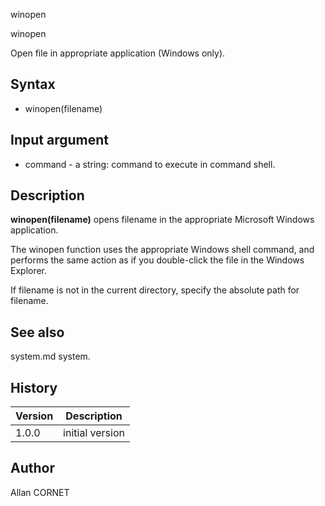 


winopen


winopen

Open file in appropriate application (Windows only).

## Syntax

- winopen(filename)

## Input argument

 - command - a string: command to execute in command shell.

## Description


  <p><b>winopen(filename)</b> opens filename in the appropriate Microsoft Windows application.</p>
  <p>The winopen function uses the appropriate Windows shell command, and performs the same action as if you double-click the file in the Windows Explorer.</p>
  <p>If filename is not in the current directory, specify the absolute path for filename.</p>


## See also

system.md system.
## History

|Version|Description|
|------|------|
|1.0.0|initial version|


## Author

Allan CORNET



